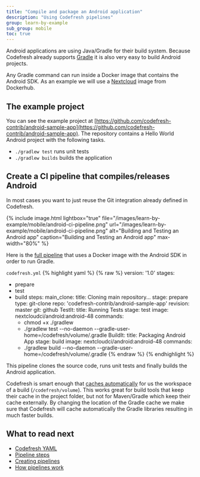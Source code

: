 ```yaml
---
title: "Compile and package an Android application"
description: "Using Codefresh pipelines"
group: learn-by-example
sub_group: mobile
toc: true
---
```


Android applications are using Java/Gradle for their build system. Because Codefresh already supports [Gradle]({{site.baseurl}}/docs/learn-by-example/java/gradle/) it is also very easy to build Android projects.

Any Gradle command can run inside a Docker image that contains the Android SDK. As an example we will use a [Nextcloud](https://hub.docker.com/r/nextcloudci/android) image from Dockerhub.


## The example project

You can see the example project at [https://github.com/codefresh-contrib/android-sample-app](https://github.com/codefresh-contrib/android-sample-app). The repository contains a Hello World Android project with the following tasks.

* `./gradlew test` runs unit tests
* `./gradlew builds` builds the application


## Create a CI pipeline that compiles/releases Android

In most cases you want to just reuse the Git integration already defined in Codefresh.

{% include image.html 
lightbox="true" 
file="/images/learn-by-example/mobile/android-ci-pipeline.png" 
url="/images/learn-by-example/mobile/android-ci-pipeline.png" 
alt="Building and Testing an Android app"
caption="Building and Testing an Android app"
max-width="80%" 
%}

Here is the [full pipeline](https://github.com/codefresh-contrib/android-sample-app/blob/master/codefresh.yml) that uses a Docker image with the Android SDK in order to run Gradle.

 `codefresh.yml`
{% highlight yaml %}
{% raw %}
version: '1.0'
stages:
  - prepare
  - test
  - build
steps:
  main_clone:
    title: Cloning main repository...
    stage: prepare
    type: git-clone
    repo: 'codefresh-contrib/android-sample-app'
    revision: master
    git: github
  TestIt:
    title: Running Tests
    stage: test
    image: nextcloudci/android:android-48
    commands:
     - chmod +x ./gradlew
     - ./gradlew test --no-daemon --gradle-user-home=/codefresh/volume/.gradle
  BuildIt:
    title: Packaging Android App
    stage: build
    image: nextcloudci/android:android-48
    commands:
     - ./gradlew build  --no-daemon --gradle-user-home=/codefresh/volume/.gradle
{% endraw %}
{% endhighlight %}

This pipeline clones the source code, runs unit tests and finally builds the Android application. 

Codefresh is smart enough that [caches automatically]({{site.baseurl}}/docs/configure-ci-cd-pipeline/introduction-to-codefresh-pipelines/#how-caching-works-in-codefresh) for us the workspace of a build (`/codefresh/volume`). This works great for build tools that keep their cache in the project folder, but not for Maven/Gradle which keep their cache externally. By changing the location of the Gradle cache we make sure that Codefresh will cache automatically the Gradle libraries resulting in much faster builds.



## What to read next

* [Codefresh YAML]({{site.baseurl}}/docs/codefresh-yaml/what-is-the-codefresh-yaml/)
* [Pipeline steps]({{site.baseurl}}/docs/codefresh-yaml/steps/)
* [Creating pipelines]({{site.baseurl}}/docs/configure-ci-cd-pipeline/pipelines/)
* [How pipelines work]({{site.baseurl}}/docs/configure-ci-cd-pipeline/introduction-to-codefresh-pipelines/)

